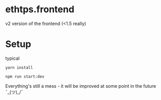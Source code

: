 # ethtps.frontend

v2 version of the frontend (<1.5 really)

# Setup

typical

`yarn install`

`npm run start:dev`

Everything's still a mess - it will be improved at some point in the future  ¯\_(ツ)_\/¯